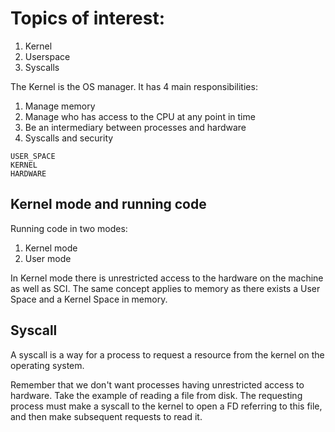 # Topics of interest:

1. Kernel
1. Userspace
1. Syscalls 


The Kernel is the OS manager. It has 4 main responsibilities:

1. Manage memory 
1. Manage who has access to the CPU at any point in time
1. Be an intermediary between processes and hardware
1. Syscalls and security 

```
USER_SPACE
KERNEL
HARDWARE
```


## Kernel mode and running code 

Running code in two modes: 

1. Kernel mode
1. User mode

In Kernel mode there is unrestricted access to the hardware on the machine as well as SCI.
The same concept applies to memory as there exists a User Space and a Kernel Space
in memory.

## Syscall 

A syscall is a way for a process to request a resource from the kernel on the 
operating system. 

Remember that we don't want processes having unrestricted access to hardware.
Take the example of reading a file from disk. The requesting process must make
a syscall to the kernel to open a FD referring to this file, and then make
subsequent requests to read it.